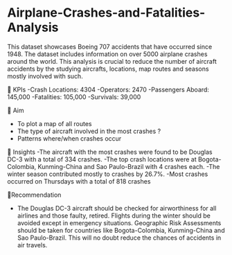 # Airplane-Crashes-and-Fatalities-Analysis
This dataset showcases Boeing 707 accidents that have occurred since 1948. The dataset includes information on over 5000 airplane crashes around the world. This analysis is crucial to reduce the number of aircraft accidents by the studying aircrafts, locations, map routes and seasons mostly involved with such. 

📝 KPIs
-Crash Locations: 4304
-Operators: 2470
-Passengers Aboard: 145,000
-Fatalities: 105,000
-Survivals: 39,000 

 📝 Aim
- To plot a map of all routes 
- The type of aircraft involved in the most crashes ?
- Patterns where/when crashes occur 

📝 Insights
-The aircraft with the most crashes were found to be Douglas DC-3 with a total of 334 crashes. 
-The top crash locations were at Bogota-Colombia, Kunming-China and Sao Paulo-Brazil with 4 crashes each. 
-The winter season contributed mostly to crashes by 26.7%. 
-Most crashes occurred on Thursdays with a total of 818 crashes 

 📝Recommendation
- The Douglas DC-3 aircraft should be checked for airworthiness for all airlines and those faulty, retired. Flights during the winter should be avoided except in emergency situations.  Geographic Risk Assessments should be taken for countries like Bogota-Colombia, Kunming-China and Sao Paulo-Brazil. This will no doubt reduce the chances of accidents in air travels.  
